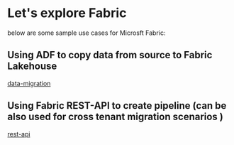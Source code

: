 # Let's explore Fabric
below are some sample use cases for Microsft Fabric:

## Using ADF to copy data from source to Fabric Lakehouse
[data-migration](https://github.com/gyanisinha/allthingsdata/new/main#data-migration)

## Using Fabric REST-API to create pipeline (can be also used for cross tenant migration scenarios )
[rest-api](https://github.com/gyanisinha/allthingsdata/main/fabric-samples#rest-api/rest_api_create_pipeline.py)

